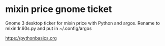 # mixin price gnome ticket 

Gnome 3 desktop ticker for mixin price with Python and argos. Rename to mixin.1r.60s.py and put in ~/.config/argos

https://pythonbasics.org
